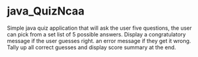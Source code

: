 # java_QuizNcaa
Simple java quiz application that will ask the user five questions, the user can pick from a set list of 5 possible answers. Display a congratulatory message if the user guesses right. an error message if they get it wrong. Tally up all correct guesses and display score summary at the end.
